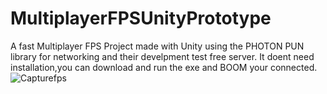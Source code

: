 # MultiplayerFPSUnityPrototype
A fast Multiplayer FPS Project made with Unity using the PHOTON PUN library for networking and their develpment test free server.
It doent need installation,you can download and run the exe and BOOM your connected.
![Capturefps](https://user-images.githubusercontent.com/113841716/199573068-ab756ce5-689b-4683-9ebb-bf28c5b3b6eb.PNG)
